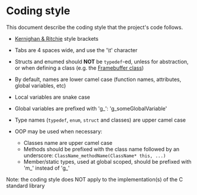 # Coding style

This document describe the coding style that the project's code follows.

- [Kernighan & Ritchie](https://en.wikipedia.org/wiki/Indentation_style#K&R) style brackets
- Tabs are 4 spaces wide, and use the '\t' character
- Structs and enumed should **NOT** be `typedef`-ed, unless for abstraction, or when defining a class (e.g. the [Framebuffer class](../Kernel/Drivers/Graphics/Framebuffer.h))

- By default, names are lower camel case (function names, attributes, global variables, etc)
- Local variables are snake case
- Global variables are prefixed with 'g_': 'g_someGlobalVariable'
- Type names (`typedef`, `enum`, `struct` and classes) are upper camel case

- OOP may be used when necessary:
  - Classes name are upper camel case
  - Methods should be prefixed with the class name followed by an underscore: `ClassName_methodName(ClassName* this, ...)`
  - Member/static types, used at global scoped, should be prefixed with 'm_' instead of 'g_'

Note: the coding style does NOT apply to the implementation(s) of the C standard library
